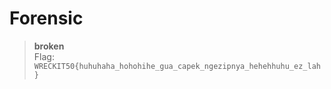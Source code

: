 # Forensic
> **broken** <br>
> Flag: `WRECKIT50{huhuhaha_hohohihe_gua_capek_ngezipnya_hehehhuhu_ez_lah}`

